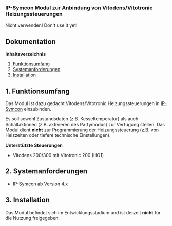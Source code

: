 ### IP-Symcon Modul zur Anbindung von Vitodens/Vitotronic Heizungssteuerungen

Nicht verwenden! Don't use it yet!

## Dokumentation

**Inhaltsverzeichnis**

1. [Funktionsumfang](#1-funktionsumfang) 
2. [Systemanforderungen](#2-systemanforderungen)
3. [Installation](#3-installation)

## 1. Funktionsumfang

Das Modul ist dazu gedacht Vitodens/Vitotronic Heizungssteuerungen in [IP-Symcon](www.ip-symcon.de) einzubinden. 

Es soll sowohl Zustandsdaten (z.B. Kesseltemperatur) als auch Schaltaktionen (z.B. aktivieren des Partymodus) zur Verfügung stellen. Das Modul dient **nicht** zur Programmierung der Heizungssteuerung (z.B. von Heizzeiten oder tiefere technische Einstellungen).

**Unterstützte Steuerungen**

* Vitodens 200/300 mit Vitotronic 200 (HO1)


## 2. Systemanforderungen
- IP-Symcon ab Version 4.x

## 3. Installation

Das Modul befindet sich im Entwicklungsstadium und ist derzeit **nicht** für die Nutzung freigegeben.
